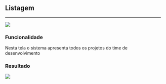 ## Listagem

---

![](http://developers.connectparts.com.br/imagens/tiAdminProjetosListagem.png)

### Funcionalidade

Nesta tela o sistema apresenta todos os projetos do time de desenvolvimento

### Resultado

![](http://developers.connectparts.com.br/imagens/tiAdminProjetosListagemResultado.png)
